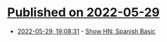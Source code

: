 # [Published on 2022-05-29](index.md)

* [2022-05-29, 19:08:31](https://news.ycombinator.com/item?id=31551887) - [Show HN: Spanish Basic](https://www.vainilla.app/)
